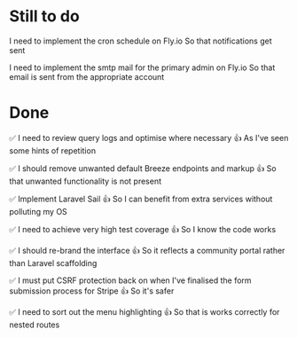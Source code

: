 # Still to do


I need to implement the cron schedule on Fly.io
So that notifications get sent

I need to implement the smtp mail for the primary admin on Fly.io
So that email is sent from the appropriate account

# Done

✅ I need to review query logs and optimise where necessary
👍 As I've seen some hints of repetition

✅ I should remove unwanted default Breeze endpoints and markup
👍 So that unwanted functionality is not present

✅ Implement Laravel Sail
👍  So I can benefit from extra services without polluting my OS

✅ I need to achieve very high test coverage
👍 So I know the code works

✅ I should re-brand the interface
👍 So it reflects a community portal rather than Laravel scaffolding

✅ I must put CSRF protection back on when I've finalised the form submission process for Stripe
👍 So it's safer

✅ I need to sort out the menu highlighting
👍 So that is works correctly for nested routes
